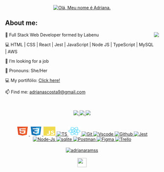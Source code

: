<div align="center">
<a href="https://git.io/typing-svg">
    <img src="https://readme-typing-svg.herokuapp.com?font=Comic&size=25&color=black&center=true&vCenter=true&width=700&lines=Hi!+Call+me+Adriana+👋+Full+Stack+Developer+💻💜;" alt="Olá, Meu nome é Adriana.">
</a>
</div>

## About me: 
<img align="right" height="190" src="https://user-images.githubusercontent.com/111310311/227587194-bcd18c83-e841-4ee5-80c3-29dd257aea2f.gif"/>



🔭 Full Stack Web Developer formed by Labenu <br>

💻 HTML | CSS | React | Jest | JavaScript | Node JS | TypeScript | MySQL | AWS <br>

🔭 I’m looking for a job <br>

🌸 Pronouns: She/Her <br>

💻 My portifólio: [Click here!](https://port-atualizado.vercel.app/)

📫 Find me: adrianascosta9@gmail.com
<br>



## 
<br>
<div align="center">

  <a href="https://github.com/Adrianaramss">
  <img height="180em" src="https://github-readme-stats.vercel.app/api?username=Adrianaramss&theme=radical&hide_border=false&include_all_commits=false&count_private=false"/>
  <img height="180em" src="https://github-readme-stats.vercel.app/api/top-langs/?username=Adrianaramss&layout=compact&langs_count=7&theme=radical"/> 
  <img height="180em" src="https://github-readme-streak-stats.herokuapp.com/?user=Adrianaramss&theme=radical&hide_border=false" />
</div>
   
</div>
<br>
<br>
<div align="center">
<img alt="HTML" height="30" width="40" title="HTML5" src="https://raw.githubusercontent.com/devicons/devicon/master/icons/html5/html5-original.svg" />
<img alt="CSS" height="30" width="40" title="CSS3" src="https://raw.githubusercontent.com/devicons/devicon/master/icons/css3/css3-original.svg" />
<img alt="JavaScript" height="30" width="40" title="JavaScript" src="https://raw.githubusercontent.com/devicons/devicon/master/icons/javascript/javascript-plain.svg"/>
<img  alt="TS" height="30" width="40" src="https://cdn.jsdelivr.net/gh/devicons/devicon/icons/typescript/typescript-plain.svg">
<img alt="React" height="30" width="40" title="ReactJS" src="https://raw.githubusercontent.com/devicons/devicon/master/icons/react/react-original.svg" />
<img alt="Git" height="30" width="40" title="Git" src="https://cdn.jsdelivr.net/gh/devicons/devicon/icons/git/git-original.svg" />
<img alt="Vscode" height="30" width="40" title="VSCode" src="https://cdn.jsdelivr.net/gh/devicons/devicon/icons/vscode/vscode-original.svg" />
<img alt="Github" height="30" width="40" title="Github" src="https://cdn.jsdelivr.net/gh/devicons/devicon/icons/github/github-original.svg" />
<img  alt="Jest" height="30" width="40"  title="Jest" src="https://cdn.jsdelivr.net/gh/devicons/devicon/icons/jest/jest-plain.svg">
<img  alt="Node-Js" height="30" width="40" title="Node-Js" src="https://cdn.jsdelivr.net/gh/devicons/devicon/icons/nodejs/nodejs-original.svg">
<img  alt="sqlite" height="30" width="40"  title="SqLite" src="https://www.vectorlogo.zone/logos/sqlite/sqlite-icon.svg">
<img  alt="Postman" height="30" width="30"  title="Postman" src="https://www.vectorlogo.zone/logos/getpostman/getpostman-icon.svg">
 <img  alt="Figma" height="30" width="30"  title="Figma" src="https://www.vectorlogo.zone/logos/figma/figma-icon.svg">
<img  alt="Trello" height="30" width="30"  title="Trello" src="https://www.vectorlogo.zone/logos/trello/trello-icon.svg">
   
</div>
<br/>
<div align="center">
<a href="https://linkedin.com/in/adriana-ramss" target="blank"><img align="center" src="https://raw.githubusercontent.com/rahuldkjain/github-profile-readme-generator/master/src/images/icons/Social/linked-in-alt.svg" alt="adrianaramss" height="20" width="30" /></a>
<br/>
    <br/>
<a href="https://www.instagram.com/adrianaramss/" target="blank"><img align="center" src="https://www.instagram.com/adrianaramss/" height="30" width="30" /></a>


</div>





